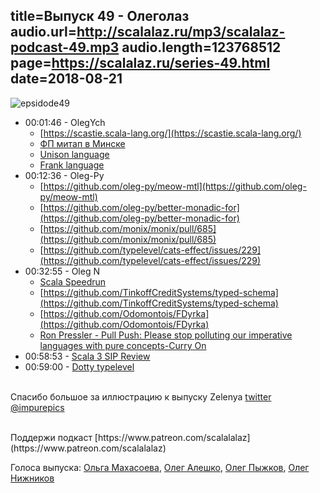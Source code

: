 title=Выпуск 49 - Олеголаз
audio.url=http://scalalaz.ru/mp3/scalalaz-podcast-49.mp3
audio.length=123768512
page=https://scalalaz.ru/series-49.html
date=2018-08-21
----

![epsidode49](img/episode49.jpg)

* 00:01:46 - OlegYch
    * [https://scastie.scala-lang.org/](https://scastie.scala-lang.org/)
    * [ФП митап в Минске](http://unisonweb.org/)
    * [Unison language](http://unisonweb.org/)
    * [Frank language](https://github.com/frank-lang/frank)
* 00:12:36 -  Oleg-Py
    * [https://github.com/oleg-py/meow-mtl](https://github.com/oleg-py/meow-mtl)
    * [https://github.com/oleg-py/better-monadic-for](https://github.com/oleg-py/better-monadic-for)
    * [https://github.com/monix/monix/pull/685](https://github.com/monix/monix/pull/685)
    * [https://github.com/typelevel/cats-effect/issues/229](https://github.com/typelevel/cats-effect/issues/229)
* 00:32:55 - Oleg N 
    * [Scala Speedrun](https://www.youtube.com/watch?v=zDQ7tNpjpEI&list=PL9SJrES3EGUTaiSjO-WhtcoavlnfafLik)
    * [https://github.com/TinkoffCreditSystems/typed-schema](https://github.com/TinkoffCreditSystems/typed-schema)
    * [https://github.com/Odomontois/FDyrka](https://github.com/Odomontois/FDyrka)
    * [Ron Pressler - Pull Push: Please stop polluting our imperative languages with pure concepts-Curry On](https://www.youtube.com/watch?v=449j7oKQVkc)
* 00:58:53 - [Scala 3 SIP Review](https://contributors.scala-lang.org/)
* 00:59:00 - [Dotty typelevel](https://github.com/dotty-staging/dotty/blob/d8f1b4f7de4dbef63b16fda14d12a9e718668573/docs/docs/typelevel.md)

<br/>Спасибо большое за иллюстрацию к выпуску Zelenya [twitter @impurepics](https://twitter.com/impurepics)

<br/>
Поддержи подкаст [https://www.patreon.com/scalalalaz](https://www.patreon.com/scalalalaz)

<br/>

Голоса выпуска:
[Ольга Махасоева](https://twitter.com/oli_kitty),
[Олег Алешко](https://twitter.com/OlegYch),
[Олег Пыжков](https://github.com/oleg-py),
[Олег Нижников](https://github.com/Odomontois)
